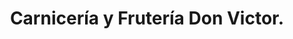 ---
title: "Carnicería y Frutería Don Victor."
url: /mexicali/carniceria-y-fruteria-don-victor/
shop: supermercado
---
